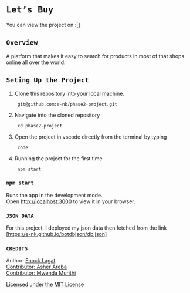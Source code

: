 # ``Let’s Buy``
You can view the project on :[]

## `Overview`

A platform that makes it easy to search for products in most of that shops online all over the world.

## `Seting Up the Project`

1. Clone this repository into your local machine.
 
        git@github.com:e-nk/phase2-project.git

2. Navigate into the cloned repository 

        cd phase2-project

3. Open the project in vscode directly from the terminal by typing

        code .

4. Running the project for the first time

        npm start

### `npm start`

Runs the app in the development mode.\
Open [http://localhost:3000](http://localhost:3000) to view it in your browser.

### `JSON DATA`
For this project, I deployed my json data then fetched from the link [https://e-nk.github.io/botdbjson/db.json]

### `CREDITS`
Author: <a href='https://github.com/e-nk'>Enock Lagat<br>
Contributor: <a href='https://github.com/Asher-arebaa'>Asher Areba<br>
Contributor: <a href='https://github.com/PapitoSpence'>Mwenda Murithi<br>



Licensed under the MIT License